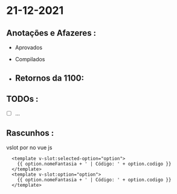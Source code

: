# 21-12-2021



## Anotações e Afazeres :
- Aprovados
- Compilados

- Retornos da 1100:
  - 



## TODOs :
- [ ] ...



## Rascunhos :

vslot por no vue js

      <template v-slot:selected-option="option">
        {{ option.nomeFantasia + ' | Código: ' + option.codigo }}
      </template>
      <template v-slot:option="option">
        {{ option.nomeFantasia + ' | Código: ' + option.codigo }}
      </template>
      